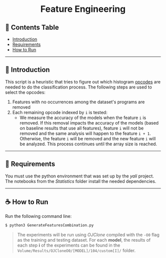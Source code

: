 <h1 align="center" style=""> Feature Engineering </h1>

## :pushpin: **Contents Table**

* [Introduction](#introduction)
* [Requirements](#requirements)
* [How to Run](#how-to-run)

---
<a id="introduction"></a>

## :scroll: **Introduction**

This script is a heuristic that tries to figure out which histogram [opcodes](../../../HistogramPass/opcodes.csv) are needed to do the classification process. The following steps are used to select the opcodes:
1. Features with no occurrences among the dataset's programs are removed
2. Each remaining opcode indexed by `i` is tested:
    - We measure the accuracy of the models when the feature `i` is removed. If this removal impacts the accuracy of the models (based on baseline results that use all features), feature `i` will not be removed and the same analysis will happen to the feature `i + 1`. Otherwise, the feature `i` will be removed and the new feature `i` will be analyzed. This process continues until the array size is reached.

---
<a id="requirements"></a>

## :triangular_flag_on_post: **Requirements**

You must use the python environment that was set up by the *yali* project. The notebooks from the *Statistics* folder install the needed dependencies.

---
<a id="how-to-run"></a>

##  :coffee: **How to Run**

Run the following command line:

```bash
$ python3 GenerateFeaturesCombination.py
```

> The experiments will be run using *OJClone* compiled with the `-O0` flag as the training and testing dataset. For each **model**, the results of each step **i** of the experiments can be found in the `Volume/Results/OJCloneO0/[MODEL]/104/custom[I]/` folder.